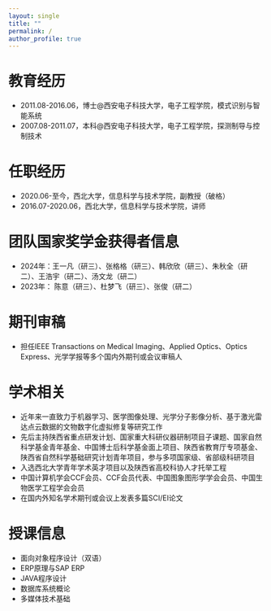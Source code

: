 ```yaml
---
layout: single
title: ""
permalink: /
author_profile: true
---
```


教育经历
====
+ 2011.08-2016.06，博士@西安电子科技大学，电子工程学院，模式识别与智能系统  
+ 2007.08-2011.07，本科@西安电子科技大学，电子工程学院，探测制导与控制技术

任职经历
====
+ 2020.06-至今，西北大学，信息科学与技术学院，副教授（破格）  
+ 2016.07-2020.06，西北大学，信息科学与技术学院，讲师  

团队国家奖学金获得者信息
===
+ 2024年：王一凡（研三）、张格格（研三）、韩欣欣（研三）、朱秋全（研二）、王浩宇（研二）、汤文龙（研二）
+ 2023年： 陈意（研三）、杜梦飞（研三）、张俊（研二）

期刊审稿
====
+ 担任IEEE Transactions on Medical Imaging、Applied Optics、Optics Express、光学学报等多个国内外期刊或会议审稿人

学术相关
====
+ 近年来一直致力于机器学习、医学图像处理、光学分子影像分析、基于激光雷达点云数据的文物数字化虚拟修复等研究工作  
+ 先后主持陕西省重点研发计划、国家重大科研仪器研制项目子课题、国家自然科学基金青年基金、中国博士后科学基金面上项目、陕西省教育厅专项基金、陕西省自然科学基础研究计划青年项目，参与多项国家级、省部级科研项目  
+ 入选西北大学青年学术英才项目以及陕西省高校科协人才托举工程  
+ 中国计算机学会CCF会员、CCF会员代表、中国图象图形学学会会员、中国生物医学工程学会会员  
+ 在国内外知名学术期刊或会议上发表多篇SCI/EI论文

授课信息
====
+ 面向对象程序设计（双语）
+ ERP原理与SAP ERP
+ JAVA程序设计
+ 数据库系统概论
+ 多媒体技术基础
